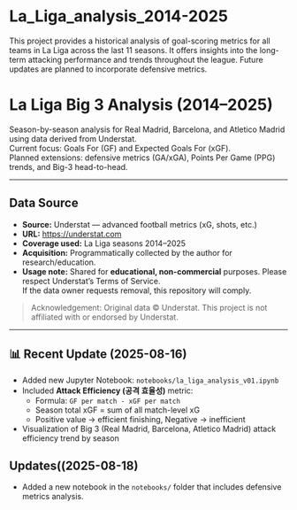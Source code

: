 # La_Liga_analysis_2014-2025

This project provides a historical analysis of goal-scoring metrics for all teams in La Liga across the last 11 seasons. 
It offers insights into the long-term attacking performance and trends throughout the league. 
Future updates are planned to incorporate defensive metrics.


# La Liga Big 3 Analysis (2014–2025)

Season-by-season analysis for Real Madrid, Barcelona, and Atletico Madrid using data derived from Understat.  
Current focus: Goals For (GF) and Expected Goals For (xGF).  
Planned extensions: defensive metrics (GA/xGA), Points Per Game (PPG) trends, and Big-3 head-to-head.

---

## Data Source

- **Source:** Understat — advanced football metrics (xG, shots, etc.)  
- **URL:** https://understat.com  
- **Coverage used:** La Liga seasons 2014–2025  
- **Acquisition:** Programmatically collected by the author for research/education.  
- **Usage note:** Shared for **educational, non-commercial** purposes. Please respect Understat’s Terms of Service.  
  If the data owner requests removal, this repository will comply.

> Acknowledgement: Original data © Understat. This project is not affiliated with or endorsed by Understat.

---

## 📊 Recent Update (2025-08-16)

- Added new Jupyter Notebook: `notebooks/la_liga_analysis_v01.ipynb`
- Included **Attack Efficiency (공격 효율성)** metric:
  - Formula: `GF per match - xGF per match`
  - Season total xGF = sum of all match-level xG
  - Positive value → efficient finishing, Negative → inefficient
- Visualization of Big 3 (Real Madrid, Barcelona, Atletico Madrid) attack efficiency trend by season

## Updates((2025-08-18)
- Added a new notebook in the `notebooks/` folder that includes defensive metrics analysis.
